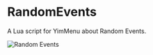 # RandomEvents
A Lua script for YimMenu about Random Events.

![Random Events](https://i.imgur.com/QjocrcQ.png)